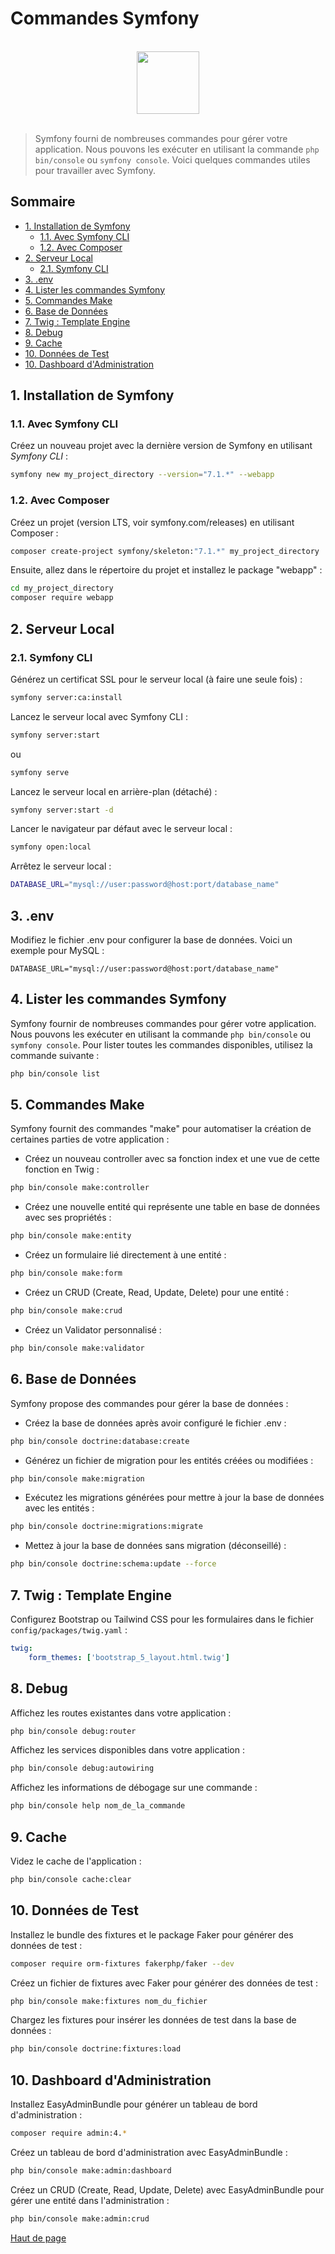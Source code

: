 # Commandes Symfony

<br>

<center>
<img src="https://symfony.com/logos/symfony_black_03.png" width="100">
</center>

<br>

> Symfony fourni de nombreuses commandes pour gérer votre application. Nous pouvons les exécuter en utilisant la commande `php bin/console` ou `symfony console`. Voici quelques commandes utiles pour travailler avec Symfony.

## Sommaire

-   [1. Installation de Symfony](#1-installation-de-symfony)
    -   [1.1. Avec Symfony CLI](#11-avec-symfony-cli)
    -   [1.2. Avec Composer](#12-avec-composer)
-   [2. Serveur Local](#2-serveur-local)
    -   [2.1. Symfony CLI](#21-symfony-cli)
-   [3. .env](#3-env)
-   [4. Lister les commandes Symfony](#4-lister-les-commandes-symfony)
-   [5. Commandes Make](#5-commandes-make)
-   [6. Base de Données](#6-base-de-données)
-   [7. Twig : Template Engine](#7-twig--template-engine)
-   [8. Debug](#8-debug)
-   [9. Cache](#9-cache)
-   [10. Données de Test](#10-données-de-test)
-   [10. Dashboard d'Administration](#10-dashboard-dadministration)

## 1. Installation de Symfony

### 1.1. Avec Symfony CLI

Créez un nouveau projet avec la dernière version de Symfony en utilisant _Symfony CLI_ :

```bash
symfony new my_project_directory --version="7.1.*" --webapp
```

### 1.2. Avec Composer

Créez un projet (version LTS, voir symfony.com/releases) en utilisant Composer :

```bash
composer create-project symfony/skeleton:"7.1.*" my_project_directory
```

Ensuite, allez dans le répertoire du projet et installez le package "webapp" :

```bash
cd my_project_directory
composer require webapp
```

## 2. Serveur Local

### 2.1. Symfony CLI

Générez un certificat SSL pour le serveur local (à faire une seule fois) :

```bash
symfony server:ca:install
```

Lancez le serveur local avec Symfony CLI :

```bash
symfony server:start
```

ou

```bash
symfony serve
```

Lancez le serveur local en arrière-plan (détaché) :

```bash
symfony server:start -d
```

Lancer le navigateur par défaut avec le serveur local :

```bash
symfony open:local
```

Arrêtez le serveur local :

```bash
DATABASE_URL="mysql://user:password@host:port/database_name"
```

## 3. .env

Modifiez le fichier .env pour configurer la base de données. Voici un exemple pour MySQL :

```dotenv
DATABASE_URL="mysql://user:password@host:port/database_name"
```

## 4. Lister les commandes Symfony

Symfony fournir de nombreuses commandes pour gérer votre application.
Nous pouvons les exécuter en utilisant la commande `php bin/console` ou `symfony console`.
Pour lister toutes les commandes disponibles, utilisez la commande suivante :

```bash
php bin/console list
```

## 5. Commandes Make

Symfony fournit des commandes "make" pour automatiser la création de certaines parties de votre application :

-   Créez un nouveau controller avec sa fonction index et une vue de cette fonction en Twig :

```bash
php bin/console make:controller
```

-   Créez une nouvelle entité qui représente une table en base de données avec ses propriétés :

```bash
php bin/console make:entity
```

-   Créez un formulaire lié directement à une entité :

```bash
php bin/console make:form
```

-   Créez un CRUD (Create, Read, Update, Delete) pour une entité :

```bash
php bin/console make:crud
```

-   Créez un Validator personnalisé :

```bash
php bin/console make:validator
```

## 6. Base de Données

Symfony propose des commandes pour gérer la base de données :

-   Créez la base de données après avoir configuré le fichier .env :

```bash
php bin/console doctrine:database:create
```

-   Générez un fichier de migration pour les entités créées ou modifiées :

```bash
php bin/console make:migration
```

-   Exécutez les migrations générées pour mettre à jour la base de données avec les entités :

```bash
php bin/console doctrine:migrations:migrate
```

-   Mettez à jour la base de données sans migration (déconseillé) :

```bash
php bin/console doctrine:schema:update --force
```

## 7. Twig : Template Engine

Configurez Bootstrap ou Tailwind CSS pour les formulaires dans le fichier `config/packages/twig.yaml` :

```yaml
twig:
    form_themes: ['bootstrap_5_layout.html.twig']
```

## 8. Debug

Affichez les routes existantes dans votre application :

```bash
php bin/console debug:router
```

Affichez les services disponibles dans votre application :

```bash
php bin/console debug:autowiring

```

Affichez les informations de débogage sur une commande :

```bash
php bin/console help nom_de_la_commande
```

## 9. Cache

Videz le cache de l'application :

```bash
php bin/console cache:clear
```

## 10. Données de Test

Installez le bundle des fixtures et le package Faker pour générer des données de test :

```bash
composer require orm-fixtures fakerphp/faker --dev
```

Créez un fichier de fixtures avec Faker pour générer des données de test :

```bash
php bin/console make:fixtures nom_du_fichier
```

Chargez les fixtures pour insérer les données de test dans la base de données :

```bash
php bin/console doctrine:fixtures:load
```

## 10. Dashboard d'Administration

Installez EasyAdminBundle pour générer un tableau de bord d'administration :

```bash
composer require admin:4.*
```

Créez un tableau de bord d'administration avec EasyAdminBundle :

```bash
php bin/console make:admin:dashboard
```

Créez un CRUD (Create, Read, Update, Delete) avec EasyAdminBundle pour gérer une entité dans l'administration :

```bash
php bin/console make:admin:crud
```

[Haut de page](#)
